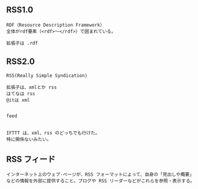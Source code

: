 ## RSS1.0    
```
RDF（Resource Description Framework）   
全体がrdf要素（<rdf>～</rdf>）で囲まれている。

拡張子は .rdf
```

## RSS2.0
```
RSS(Really Simple Syndication)

拡張子は、xmlとか rss
はてなは rss
@itは xml


feed


IFTTT は、xml、rss のどっちでも行けた。
特に関係ないみたい。
```

## RSS フィード
```
インターネット上のウェブ-ページが、RSS フォーマットによって、自身の「見出しや概要」などの情報を外部に提供すること。ブログや RSS リーダーなどがこれらを参照・表示する。
```